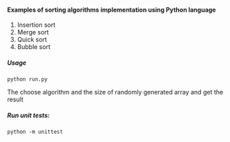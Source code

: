 #### Examples of sorting algorithms implementation using Python language
1. Insertion sort
2. Merge sort
3. Quick sort
4. Bubble sort

##### Usage
~~~
python run.py
~~~
The choose algorithm and the size of randomly generated array and get the result

##### Run unit tests:
~~~
python -m unittest
~~~
